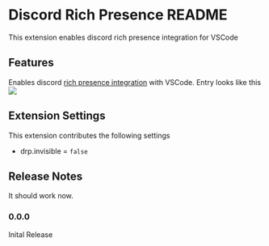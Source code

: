 # Discord Rich Presence README

This extension enables discord rich presence integration for VSCode

## Features

Enables discord [rich presence integration](https://discordapp.com/rich-presence) with VSCode. Entry looks like this ![](https://i.imgur.com/I3o1pDN.png)

## Extension Settings

This extension contributes the following settings

* drp.invisible = `false`

## Release Notes

It should work now.

### 0.0.0

Inital Release
